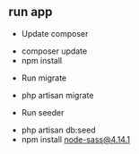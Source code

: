 ## run app
- Update composer
+ composer update
+ npm install
- Run migrate
+ php artisan migrate
- Run seeder
+ php artisan db:seed
+ npm install node-sass@4.14.1
